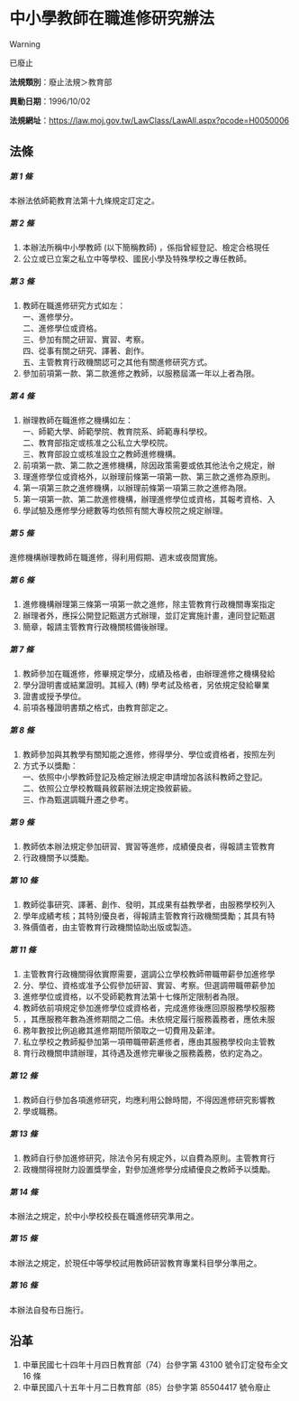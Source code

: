 # 中小學教師在職進修研究辦法


> [!WARNING]
> 已廢止


**法規類別**：廢止法規＞教育部

**異動日期**：1996/10/02  

**法規網址**：https://law.moj.gov.tw/LawClass/LawAll.aspx?pcode=H0050006



## 法條
##### 第 1 條
本辦法依師範教育法第十九條規定訂定之。

##### 第 2 條
1. 本辦法所稱中小學教師 (以下簡稱教師) ，係指曾經登記、檢定合格現任
1. 公立或已立案之私立中等學校、國民小學及特殊學校之專任教師。

##### 第 3 條
1. 教師在職進修研究方式如左：  
一、進修學分。  
二、進修學位或資格。  
三、參加有關之研習、實習、考察。  
四、從事有關之研究、譯著、創作。  
五、主管教育行政機關認可之其他有關進修研究方式。
1. 參加前項第一款、第二款進修之教師，以服務屆滿一年以上者為限。

##### 第 4 條
1. 辦理教師在職進修之機構如左：  
一、師範大學、師範學院、教育院系、師範專科學校。  
二、教育部指定或核准之公私立大學校院。  
三、教育部設立或核准設立之教師進修機構。
1. 前項第一款、第二款之進修機構，除因政策需要或依其他法令之規定，辦
1. 理進修學位或資格外，以辦理前條第一項第一款、第三款之進修為原則。
1. 第一項第三款之進修機構，以辦理前條第一項第三款之進修為限。
1. 第一項第一款、第二款進修機構，辦理進修學位或資格，其報考資格、入
1. 學試驗及應修學分總數等均依照有關大專校院之規定辦理。

##### 第 5 條
進修機構辦理教師在職進修，得利用假期、週末或夜間實施。

##### 第 6 條
1. 進修機構辦理第三條第一項第一款之進修，除主管教育行政機關專案指定
1. 辦理者外，應採公開登記甄選方式辦理，並訂定實施計畫，連同登記甄選
1. 簡章，報請主管教育行政機關核備後辦理。

##### 第 7 條
1. 教師參加在職進修，修畢規定學分，成績及格者，由辦理進修之機構發給
1. 學分證明書或結業證明。其經入 (轉) 學考試及格者，另依規定發給畢業
1. 證書或授予學位。
1. 前項各種證明書類之格式，由教育部定之。

##### 第 8 條
1. 教師參加與其教學有關知能之進修，修得學分、學位或資格者，按照左列
1. 方式予以獎勵：  
一、依照中小學教師登記及檢定辦法規定申請增加各該科教師之登記。  
二、依照公立學校教職員敘薪辦法規定換敘薪級。  
三、作為甄選調職升遷之參考。

##### 第 9 條
1. 教師依本辦法規定參加研習、實習等進修，成績優良者，得報請主管教育
1. 行政機關予以獎勵。

##### 第 10 條
1. 教師從事研究、譯著、創作、發明，其成果有益教學者，由服務學校列入
1. 學年成績考核；其特別優良者，得報請主管教育行政機關獎勵；其具有特
1. 殊價值者，由主管教育行政機關協助出版或製造。

##### 第 11 條
1. 主管教育行政機關得依實際需要，選調公立學校教師帶職帶薪參加進修學
1. 分、學位、資格或准予公假參加研習、實習、考察。但選調帶職帶薪參加
1. 進修學位或資格，以不受師範教育法第十七條所定限制者為限。
1. 教師依前項規定參加進修學位或資格者，完成進修後應回原服務學校服務
1. ，其應服務年數為進修期間之二倍。未依規定履行服務義務者，應依未服
1. 務年數按比例追繳其進修期間所領取之一切費用及薪津。
1. 私立學校之教師擬參加第一項帶職帶薪進修者，應由其服務學校向主管教
1. 育行政機關申請辦理，其待遇及進修完畢後之服務義務，依約定為之。

##### 第 12 條
1. 教師自行參加各項進修研究，均應利用公餘時間，不得因進修研究影響教
1. 學或職務。

##### 第 13 條
1. 教師自行參加進修研究，除法令另有規定外，以自費為原則。主管教育行
1. 政機關得視財力設置獎學金，對參加進修學分成績優良之教師予以獎勵。

##### 第 14 條
本辦法之規定，於中小學校校長在職進修研究準用之。

##### 第 15 條
本辦法之規定，於現任中等學校試用教師研習教育專業科目學分準用之。

##### 第 16 條
本辦法自發布日施行。

## 沿革
1. 中華民國七十四年十月四日教育部（74）台參字第 43100  號令訂定發布全文 16 條
1. 中華民國八十五年十月二日教育部（85）台參字第 85504417 號令廢止
